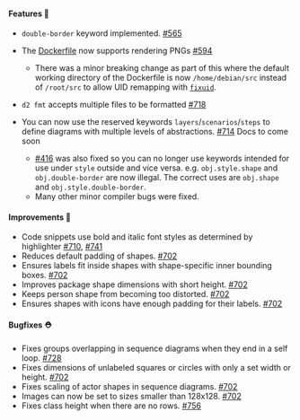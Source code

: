 #### Features 🚀

- `double-border` keyword implemented. [#565](https://github.com/terrastruct/d2/pull/565)
- The [Dockerfile](./docs/INSTALL.md#docker) now supports rendering PNGs [#594](https://github.com/terrastruct/d2/issues/594)

  - There was a minor breaking change as part of this where the default working directory of the Dockerfile is now `/home/debian/src` instead of `/root/src` to allow UID remapping with [`fixuid`](https://github.com/boxboat/fixuid).

- `d2 fmt` accepts multiple files to be formatted [#718](https://github.com/terrastruct/d2/issues/718)

- You can now use the reserved keywords `layers`/`scenarios`/`steps` to define diagrams
  with multiple levels of abstractions. [#714](https://github.com/terrastruct/d2/pull/714)
  Docs to come soon
  - [#416](https://github.com/terrastruct/d2/issues/416) was also fixed so you can no
    longer use keywords intended for use under `style` outside and vice versa. e.g.
    `obj.style.shape` and `obj.double-border` are now illegal. The correct uses are
    `obj.shape` and `obj.style.double-border`.
  - Many other minor compiler bugs were fixed.

#### Improvements 🧹

- Code snippets use bold and italic font styles as determined by highlighter [#710](https://github.com/terrastruct/d2/issues/710), [#741](https://github.com/terrastruct/d2/issues/741)
- Reduces default padding of shapes. [#702](https://github.com/terrastruct/d2/pull/702)
- Ensures labels fit inside shapes with shape-specific inner bounding boxes. [#702](https://github.com/terrastruct/d2/pull/702)
- Improves package shape dimensions with short height. [#702](https://github.com/terrastruct/d2/pull/702)
- Keeps person shape from becoming too distorted. [#702](https://github.com/terrastruct/d2/pull/702)
- Ensures shapes with icons have enough padding for their labels. [#702](https://github.com/terrastruct/d2/pull/702)

#### Bugfixes ⛑️

- Fixes groups overlapping in sequence diagrams when they end in a self loop. [#728](https://github.com/terrastruct/d2/pull/728)
- Fixes dimensions of unlabeled squares or circles with only a set width or height. [#702](https://github.com/terrastruct/d2/pull/702)
- Fixes scaling of actor shapes in sequence diagrams. [#702](https://github.com/terrastruct/d2/pull/702)
- Images can now be set to sizes smaller than 128x128. [#702](https://github.com/terrastruct/d2/pull/702)
- Fixes class height when there are no rows. [#756](https://github.com/terrastruct/d2/pull/756)
